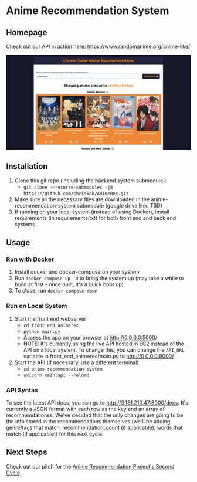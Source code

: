 # Anime Recommendation System

## Homepage

Check out our API in action here: https://www.randomanime.org/anime-like/

![Our Cycle 1 Homepage](./management/images/sprint1_homepage.png)

## Installation
1. Clone this git repo (including the backend system submodule):
    - `git clone --recurse-submodules -j8 https://github.com/chriskok/AnimeRec.git`
2. Make sure all the necessary files are downloaded in the anime-recommendation-system submodule (google drive link: TBD)
3. If running on your local system (instead of using Docker), install requirements (in requirements.txt) for both front end and back end systems

## Usage
### Run with Docker
1. Install docker and docker-compose on your system
2. Run `docker-compose up -d` to bring the system up (may take a while to build at first - once built, it's a quick boot up)
3. To close, run `docker-compose down`

### Run on Local System
1. Start the front end webserver
    - `cd front_end_animerec`
    - `python main.py`
    - Access the app on your browser at http://0.0.0.0:5000/
    - NOTE: It's currently using the live API hosted in EC2 instead of the API on a local system. To change this, you can change the `API_URL` variable in front_end_animerec/main.py to http://0.0.0.0:8000/
2. Start the API (if necessary, use a different terminal)
    - `cd anime-recommendation-system`
    - `uvicorn main:api --reload`

### API Syntax
To see the latest API docs, you can go to http://3.131.210.47:8000/docs. It's currently a JSON format with each row as the key and an array of recommendationss. We've decided that the only changes are going to be the info stored in the recommendations themselves (we'll be adding genre/tags that match, recommendation_count (if applicable), words that match (if applicable)) for this next cycle.

## Next Steps
Check out our pitch for the [Anime Recommendation Project's Second Cycle](/management/cycle2.md). 
